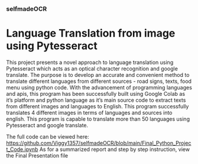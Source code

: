 ### selfmadeOCR
# Language Translation from image using Pytesseract 

This project presents a novel approach to language translation using Pytesseract which acts as an optical character recognition and google translate. The purpose is to develop an accurate and convenient method to translate different languages from different sources - road signs, texts, food menu using python code. With the advancement of programming languages and apis, this program has been successfully built using Google Colab as it’s platform and python language as it’s main source code to extract texts from different images and languages to English. This program successfully translates 4 different images in terms of languages and sources into english. This program is capable to translate more than 50 languages using Pytesseract and google translate. 

The full code can be viewed here: https://github.com/Viggy1357/selfmadeOCR/blob/main/Final_Python_Project_Code.ipynb
As for a summarized report and step by step instruction, view the Final Presentation file
